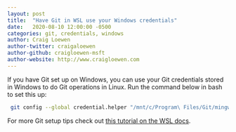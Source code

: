 ```yaml
---
layout: post
title:  "Have Git in WSL use your Windows credentials"
date:   2020-08-10 12:00:00 -0500
categories: git, credentials, windows
author: Craig Loewen
author-twitter: craigaloewen
author-github: craigloewen-msft
author-website: http://www.craigloewen.com
---
```


If you have Git set up on Windows, you can use your Git credentials stored in Windows to do Git operations in Linux. Run the command below in bash to set this up:

```bash
 git config --global credential.helper "/mnt/c/Program\ Files/Git/mingw64/libexec/git-core/git-credential-manager.exe"
 ```

 For more Git setup tips check out [this tutorial on the WSL docs](https://docs.microsoft.com/en-us/windows/wsl/tutorials/wsl-git).